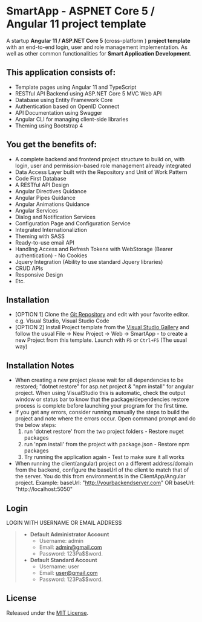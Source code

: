 # **SmartApp** - ASPNET Core 5 / Angular 11 project template


A startup **Angular 11 / ASP.NET Core 5** (cross-platform ) **project template** with an end-to-end login, user and role management implementation.
As well as other common functionalities for **Smart Application Development**.

## This application consists of:

*   Template pages using Angular 11 and TypeScript
*   RESTful API Backend using ASP.NET Core 5 MVC Web API
*   Database using Entity Framework Core
*   Authentication based on OpenID Connect
*   API Documentation using Swagger
*   Angular CLI for managing client-side libraries
*   Theming using Bootstrap 4

## You get the benefits of:

*   A complete backend and frontend project structure to build on, with login, user and permission-based role management already integrated
*   Data Access Layer built with the Repository and Unit of Work Pattern
*   Code First Database
*   A RESTful API Design
*   Angular Directives Quidance
*   Angular Pipes Quidance
*   Angular Animations Quidance
*   Angular Services
*   Dialog and Notification Services
*   Configuration Page and Configuration Service
*   Integrated Internationaliztion
*   Theming with SASS
*   Ready-to-use email API
*   Handling Access and Refresh Tokens with WebStorage (Bearer authentication) - No Cookies
*   Jquery Integration (Ability to use standard Jquery libraries)
*   CRUD APIs
*   Responsive Design
*   Etc.


## Installation

*   [OPTION 1] Clone the [Git Repository](https://github.com/girishgodage/SmartApp.git) and edit with your favorite editor. e.g. Visual Studio, Visual Studio Code
*   [OPTION 2] Install Project template from the [Visual Studio Gallery](https://marketplace.visualstudio.com/items?itemName=GirishGodage.SmartApp) and follow the usual File -> New Project -> Web -> SmartApp - to create a new Project from this template.
    Launch with `F5` or `Ctrl+F5` (The usual way)


## Installation Notes

*   When creating a new project please wait for all dependencies to be restored; "dotnet restore" for asp.net project & "npm install" for angular project.
    When using VisualStudio this is automatic, check the output window or status bar to know that the package/dependencies restore process is complete before launching your program for the first time.
*   If you get any errors, consider running manually the steps to build the project and note where the errors occur.
    Open command prompt and do the below steps:  
    1. run 'dotnet restore' from the two project folders - Restore nuget packages
	2. run 'npm install' from the project with package.json - Restore npm packages
	3. Try running the application again - Test to make sure it all works
*	When running the client(angular) project on a different address/domain from the backend, configure the baseUrl of the client to match that of the server.
	You do this from environment.ts in the ClientApp/Angular project.
	Example: baseUrl: "http://yourbackendserver.com" OR baseUrl: "http://localhost:5050"

## Login

LOGIN WITH USERNAME OR EMAIL ADDRESS
> * **Default Administrator Account**
>   * Username: admin
>   * Email:    admin@gmail.com
>   * Password: 123Pa$$word.
> * **Default Standard Account**
>   * Username: user
>   * Email:    user@gmail.com
>   * Password: 123Pa$$word.



## License

Released under the [MIT License](https://github.com/girishgodage/SmartApp/blob/main/LICENSE).
